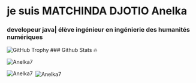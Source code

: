 # je suis MATCHINDA DJOTIO Anelka
### developeur java| élève ingénieur en ingénierie des humanités numériques

<img src="https://github-profile-trophy.vercel.app/?username=Anelka7&row=1&theme=darkhub&margin-w=15&no-bg=true" alt="GitHub Trophy">
### Github Stats 🔥
<p><img align="center" src="https://github-readme-streak-stats.herokuapp.com?user=Anelka7&theme=radical&date_format=j%20M%5B%20Y%5D&sideLabels=DDB225" alt="Anelka7" /></p>
<p><img align="left" src="https://github-readme-stats.vercel.app/api/top-langs?username=Anelka 7&show_icons=true&locale=en&layout=compact&theme=cobalt" alt="Anelka7" /></p>
<p>&nbsp;<img align="center" src="https://github-readme-stats.vercel.app/api?username=Anelka7&show_icons=true&locale=en&theme=tokyonight" alt="Anelka7" /></p>
